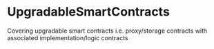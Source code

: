 # UpgradableSmartContracts
 
Covering upgradable smart contracts i.e. proxy/storage contracts with associated implementation/logic contracts